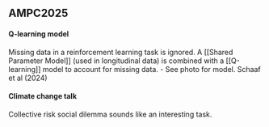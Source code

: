 ## AMPC2025

#### Q-learning model

Missing data in a reinforcement learning task is ignored. A [[Shared Parameter Model]] (used in longitudinal data) is combined with a [[Q-learning]] model to account for missing data. - See photo for model. Schaaf et al (2024)
#### Climate change talk

Collective risk social dilemma sounds like an interesting task.
